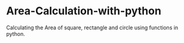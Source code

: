 # Area-Calculation-with-python
Calculating the Area of square, rectangle and circle using functions in python.
